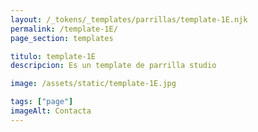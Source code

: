 ```yaml
---
layout: /_tokens/_templates/parrillas/template-1E.njk
permalink: /template-1E/
page_section: templates

titulo: template-1E
descripcion: Es un template de parrilla studio

image: /assets/static/template-1E.jpg

tags: ["page"]
imageAlt: Contacta
---
```

